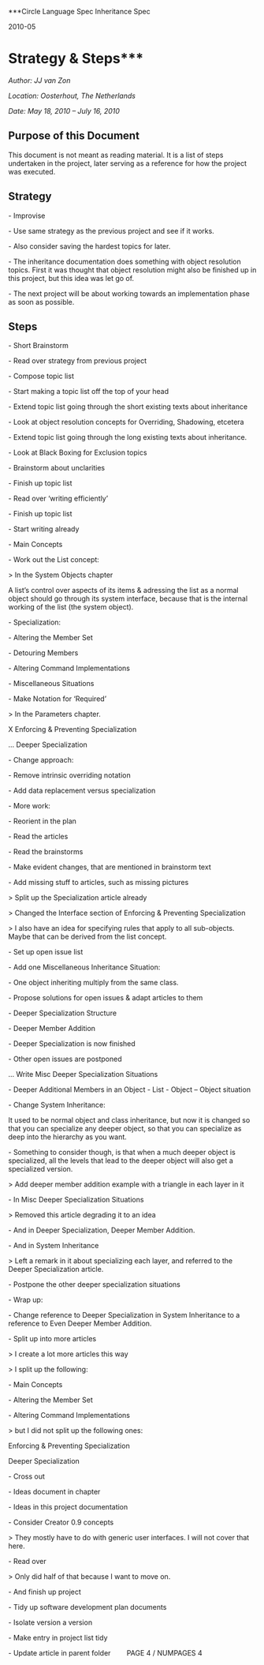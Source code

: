 ﻿
***Circle Language Spec
Inheritance Spec

2010-05

Strategy & Steps***
=======================


*Author: JJ van Zon*

*Location: Oosterhout, The Netherlands*

*Date: May 18, 2010 – July 16, 2010*

## **Purpose of this Document**
This document is not meant as reading material. It is a list of steps undertaken in the project, later serving as a reference for how the project was executed.
## **Strategy**
\- Improvise

\- Use same strategy as the previous project and see if it works.

\- Also consider saving the hardest topics for later.

\- The inheritance documentation does something with object resolution topics.
First it was thought that object resolution might also be finished up in this project, but this idea was let go of.

\- The next project will be about working towards an implementation phase as soon as possible.
## **Steps**
\- Short Brainstorm

\- Read over strategy from previous project

\- Compose topic list

\- Start making a topic list off the top of your head

\- Extend topic list going through the short existing texts about inheritance

\- Look at object resolution concepts for Overriding, Shadowing, etcetera

\- Extend topic list going through the long existing texts about inheritance.

\- Look at Black Boxing for Exclusion topics

\- Brainstorm about unclarities

\- Finish up topic list

\- Read over ‘writing efficiently’

\- Finish up topic list

\- Start writing already

\- Main Concepts

\- Work out the List concept:

\> In the System Objects chapter	

A list’s control over aspects of its items & adressing the list as a normal object should go through its system interface, because that is the internal working of the list (the system object).

\- Specialization:

\- Altering the Member Set

\- Detouring Members

\- Altering Command Implementations

\- Miscellaneous Situations

\- Make Notation for ‘Required’

\> In the Parameters chapter.

X Enforcing & Preventing Specialization

… Deeper Specialization

\- Change approach:

\- Remove intrinsic overriding notation

\- Add data replacement versus specialization

\- More work:

\- Reorient in the plan

\- Read the articles

\- Read the brainstorms

\- Make evident changes, that are mentioned in brainstorm text

\- Add missing stuff to articles, such as missing pictures

\> Split up the Specialization article already

\> Changed the Interface section of Enforcing & Preventing Specialization

\> I also have an idea for specifying rules that apply to all sub-objects. Maybe that can be derived from the list concept.

\- Set up open issue list

\- Add one Miscellaneous Inheritance Situation:

\- One object inheriting multiply from the same class.

\- Propose solutions for open issues & adapt articles to them

\- Deeper Specialization Structure

\- Deeper Member Addition

\- Deeper Specialization is now finished

\- Other open issues are postponed

… Write Misc Deeper Specialization Situations

\- Deeper Additional Members in an Object - List - Object – Object situation

\- Change System Inheritance:

It used to be normal object and class inheritance, but now it is changed so that you can specialize any deeper object, so that you can specialize as deep into the hierarchy as you want.

\- Something to consider though, is that when a much deeper object is specialized, all the levels that lead to the deeper object will also get a specialized version.

\> Add deeper member addition example with a triangle in each layer in it

\- In Misc Deeper Specialization Situations

\> Removed this article degrading it to an idea

\- And in Deeper Specialization, Deeper Member Addition.

\- And in System Inheritance

\> Left a remark in it about specializing each layer, and referred to the Deeper Specialization article.

\- Postpone the other deeper specialization situations

\- Wrap up:

\- Change reference to Deeper Specialization in System Inheritance to a reference to Even Deeper Member Addition.

\- Split up into more articles

\> I create a lot more articles this way

\> I split up the following:

\- Main Concepts

\- Altering the Member Set

\- Altering Command Implementations

\> but I did not split up the following ones:

Enforcing & Preventing Specialization

Deeper Specialization

\- Cross out

\- Ideas document in chapter

\- Ideas in this project documentation

\- Consider Creator 0.9 concepts

\> They mostly have to do with generic user interfaces. I will not cover that here.

\- Read over

\> Only did half of that because I want to move on.

\- And finish up project

\- Tidy up software development plan documents

\- Isolate version a version

\- Make entry in project list tidy

\- Update article in parent folder
`	 `PAGE 4 /  NUMPAGES 4
